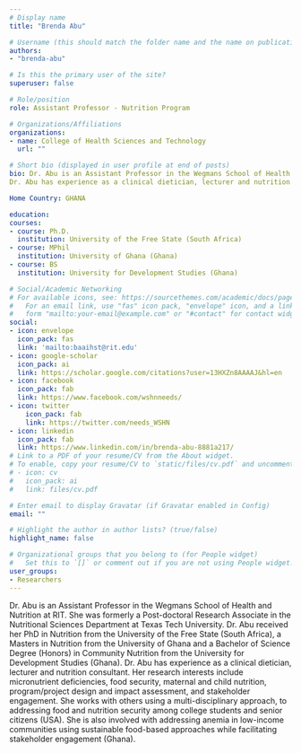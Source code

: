 ```yaml
---
# Display name
title: "Brenda Abu"

# Username (this should match the folder name and the name on publications)
authors:
- "brenda-abu"

# Is this the primary user of the site?
superuser: false

# Role/position
role: Assistant Professor - Nutrition Program

# Organizations/Affiliations
organizations:
- name: College of Health Sciences and Technology
  url: ""

# Short bio (displayed in user profile at end of posts)
bio: Dr. Abu is an Assistant Professor in the Wegmans School of Health and Nutrition at RIT. She was formerly a Post-doctoral Research Associate in the Nutritional Sciences Department at Texas Tech University. Dr. Abu received her PhD in Nutrition from the University of the Free State (South Africa), a Masters in Nutrition from the University of Ghana and a Bachelor of Science Degree (Honors) in Community Nutrition from the University for Development Studies (Ghana).
Dr. Abu has experience as a clinical dietician, lecturer and nutrition consultant. Her research interests include micronutrient deficiencies, food security, maternal and child nutrition, program/project design and impact assessment, and stakeholder engagement. She works with others using a multi-disciplinary approach, to addressing food and nutrition security among college students and senior citizens (USA). She is also involved with addressing anemia in low-income communities using sustainable food-based approaches while facilitating stakeholder engagement (Ghana).

Home Country: GHANA

education:
courses:
- course: Ph.D.
  institution: University of the Free State (South Africa)
- course: MPhil
  institution: University of Ghana (Ghana)
- course: BS
  institution: University for Development Studies (Ghana)

# Social/Academic Networking
# For available icons, see: https://sourcethemes.com/academic/docs/page-builder/#icons
#   For an email link, use "fas" icon pack, "envelope" icon, and a link in the
#   form "mailto:your-email@example.com" or "#contact" for contact widget.
social:
- icon: envelope
  icon_pack: fas
  link: 'mailto:baaihst@rit.edu'
- icon: google-scholar
  icon_pack: ai
  link: https://scholar.google.com/citations?user=13HXZn8AAAAJ&hl=en
- icon: facebook
  icon_pack: fab
  link: https://www.facebook.com/wshnneeds/
- icon: twitter
    icon_pack: fab
    link: https://twitter.com/needs_WSHN
- icon: linkedin
  icon_pack: fab
  link: https://www.linkedin.com/in/brenda-abu-8881a217/
# Link to a PDF of your resume/CV from the About widget.
# To enable, copy your resume/CV to `static/files/cv.pdf` and uncomment the lines below.
# - icon: cv
#   icon_pack: ai
#   link: files/cv.pdf

# Enter email to display Gravatar (if Gravatar enabled in Config)
email: ""

# Highlight the author in author lists? (true/false)
highlight_name: false

# Organizational groups that you belong to (for People widget)
#   Set this to `[]` or comment out if you are not using People widget.
user_groups:
- Researchers
---
```


Dr. Abu is an Assistant Professor in the Wegmans School of Health and Nutrition at RIT. She was formerly a Post-doctoral Research Associate in the Nutritional Sciences Department at Texas Tech University. Dr. Abu received her PhD in Nutrition from the University of the Free State (South Africa), a Masters in Nutrition from the University of Ghana and a Bachelor of Science Degree (Honors) in Community Nutrition from the University for Development Studies (Ghana).
Dr. Abu has experience as a clinical dietician, lecturer and nutrition consultant. Her research interests include micronutrient deficiencies, food security, maternal and child nutrition, program/project design and impact assessment, and stakeholder engagement. She works with others using a multi-disciplinary approach, to addressing food and nutrition security among college students and senior citizens (USA). She is also involved with addressing anemia in low-income communities using sustainable food-based approaches while facilitating stakeholder engagement (Ghana).

